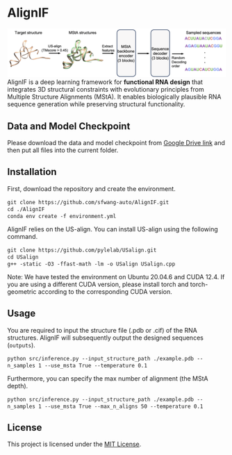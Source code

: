 # AlignIF
![model architecture](./model.png)
AlignIF is a deep learning framework for **functional RNA design** that integrates 3D structural constraints with evolutionary principles from Multiple Structure Alignments (MStA). It enables biologically plausible RNA sequence generation while preserving structural functionality.

## Data and Model Checkpoint

Please download the data and model checkpoint from [Google Drive link](https://drive.google.com/drive/folders/19esX7wAMY5G2eWIDQrpq2Od4lOM2PKeA?usp=drive_link) and then put all files into the current folder.

## Installation

First, download the repository and create the environment.
```
git clone https://github.com/sfwang-auto/AlignIF.git
cd ./AlignIF
conda env create -f environment.yml
```

AlignIF relies on the US-align. You can install US-align using the following command.
```
git clone https://github.com/pylelab/USalign.git
cd USalign
g++ -static -O3 -ffast-math -lm -o USalign USalign.cpp
```

Note: We have tested the environment on Ubuntu 20.04.6 and CUDA 12.4. If you are using a different CUDA version, please install torch and torch-geometric according to the corresponding CUDA version.

## Usage

You are required to input the structure file (.pdb or .cif) of the RNA structures. AlignIF will subsequently output the designed sequences (`outputs`). 

```
python src/inference.py --input_structure_path ./example.pdb --n_samples 1 --use_msta True --temperature 0.1
```

Furthermore, you can specify the max number of alignment (the MStA depth).

```
python src/inference.py --input_structure_path ./example.pdb --n_samples 1 --use_msta True --max_n_aligns 50 --temperature 0.1
```

## License
This project is licensed under the [MIT License](LICENSE).
